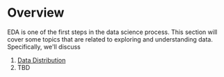 # Overview

EDA is one of the first steps in the data science process. This section will cover some topics that are related to exploring and understanding data. Specifically, we'll discuss

1. [Data Distribution](./data-distribution/README.md)
3. TBD